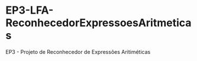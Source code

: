 # EP3-LFA-ReconhecedorExpressoesAritmeticas
EP3 - Projeto de Reconhecedor de Expressões Aritiméticas
